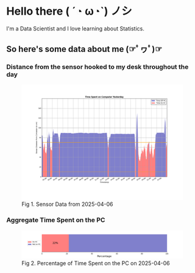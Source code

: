 
# Hello there ( ´◔ ω◔`) ノシ

I'm a Data Scientist and I love learning about Statistics.

## So here's some data about me (☞ﾟヮﾟ)☞


### Distance from the sensor hooked to my desk throughout the day
<figure>
  <picture>
    <source media="(prefers-color-scheme: dark)" srcset="Pi/readme/graphs/lineplot/dark-plot-2025-04-06.png">
    <source media="(prefers-color-scheme: light)" srcset="Pi/readme/graphs/lineplot/light-plot-2025-04-06.png">
    <img alt="Shows a black logo in light color mode and a white one in dark color mode." src="Pi/readme/graphs/lineplot/light-plot-2025-04-06.png">
  </picture>
  <figcaption>Fig 1. Sensor Data from 2025-04-06</figcaption>
</figure>



### Aggregate Time Spent on the PC
<figure>
  <picture>
    <source media="(prefers-color-scheme: dark)" srcset="Pi/readme/graphs/barplot/dark-plot-2025-04-06.png">
    <source media="(prefers-color-scheme: light)" srcset="Pi/readme/graphs/barplot/light-plot-2025-04-06.png">
    <img alt="Shows a black logo in light color mode and a white one in dark color mode." src="Pi/readme/graphs/barplot/light-plot-2025-04-06.png">
  </picture>
  <figcaption>Fig 2. Percentage of Time Spent on the PC on 2025-04-06</figcaption>
</figure>
